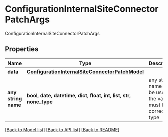 # ConfigurationInternalSiteConnectorPatchArgs

ConfigurationInternalSiteConnectorPatchArgs

## Properties
Name | Type | Description | Notes
------------ | ------------- | ------------- | -------------
**data** | [**ConfigurationInternalSiteConnectorPatchModel**](ConfigurationInternalSiteConnectorPatchModel.md) |  | [optional] 
**any string name** | **bool, date, datetime, dict, float, int, list, str, none_type** | any string name can be used but the value must be the correct type | [optional]

[[Back to Model list]](../README.md#documentation-for-models) [[Back to API list]](../README.md#documentation-for-api-endpoints) [[Back to README]](../README.md)


